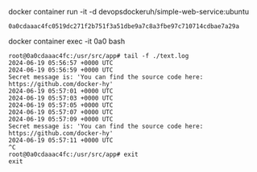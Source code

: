 docker container run -it -d devopsdockeruh/simple-web-service:ubuntu
```
0a0cdaaac4fc0519dc271f2b751f3a51dbe9a7c8a3fbe97c710714cdbae7a29a
```

docker container exec -it 0a0 bash
```
root@0a0cdaaac4fc:/usr/src/app# tail -f ./text.log 
2024-06-19 05:56:57 +0000 UTC
2024-06-19 05:56:59 +0000 UTC
Secret message is: 'You can find the source code here: https://github.com/docker-hy'
2024-06-19 05:57:01 +0000 UTC
2024-06-19 05:57:03 +0000 UTC
2024-06-19 05:57:05 +0000 UTC
2024-06-19 05:57:07 +0000 UTC
2024-06-19 05:57:09 +0000 UTC
Secret message is: 'You can find the source code here: https://github.com/docker-hy'
2024-06-19 05:57:11 +0000 UTC
^C
root@0a0cdaaac4fc:/usr/src/app# exit
exit
```
